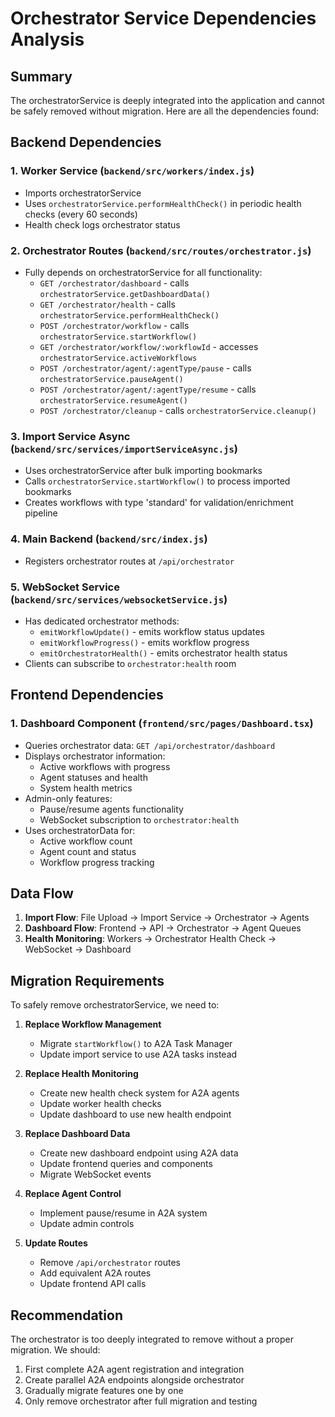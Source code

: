 # Orchestrator Service Dependencies Analysis

## Summary
The orchestratorService is deeply integrated into the application and cannot be safely removed without migration. Here are all the dependencies found:

## Backend Dependencies

### 1. Worker Service (`backend/src/workers/index.js`)
- Imports orchestratorService
- Uses `orchestratorService.performHealthCheck()` in periodic health checks (every 60 seconds)
- Health check logs orchestrator status

### 2. Orchestrator Routes (`backend/src/routes/orchestrator.js`)
- Fully depends on orchestratorService for all functionality:
  - `GET /orchestrator/dashboard` - calls `orchestratorService.getDashboardData()`
  - `GET /orchestrator/health` - calls `orchestratorService.performHealthCheck()`
  - `POST /orchestrator/workflow` - calls `orchestratorService.startWorkflow()`
  - `GET /orchestrator/workflow/:workflowId` - accesses `orchestratorService.activeWorkflows`
  - `POST /orchestrator/agent/:agentType/pause` - calls `orchestratorService.pauseAgent()`
  - `POST /orchestrator/agent/:agentType/resume` - calls `orchestratorService.resumeAgent()`
  - `POST /orchestrator/cleanup` - calls `orchestratorService.cleanup()`

### 3. Import Service Async (`backend/src/services/importServiceAsync.js`)
- Uses orchestratorService after bulk importing bookmarks
- Calls `orchestratorService.startWorkflow()` to process imported bookmarks
- Creates workflows with type 'standard' for validation/enrichment pipeline

### 4. Main Backend (`backend/src/index.js`)
- Registers orchestrator routes at `/api/orchestrator`

### 5. WebSocket Service (`backend/src/services/websocketService.js`)
- Has dedicated orchestrator methods:
  - `emitWorkflowUpdate()` - emits workflow status updates
  - `emitWorkflowProgress()` - emits workflow progress
  - `emitOrchestratorHealth()` - emits orchestrator health status
- Clients can subscribe to `orchestrator:health` room

## Frontend Dependencies

### 1. Dashboard Component (`frontend/src/pages/Dashboard.tsx`)
- Queries orchestrator data: `GET /api/orchestrator/dashboard`
- Displays orchestrator information:
  - Active workflows with progress
  - Agent statuses and health
  - System health metrics
- Admin-only features:
  - Pause/resume agents functionality
  - WebSocket subscription to `orchestrator:health`
- Uses orchestratorData for:
  - Active workflow count
  - Agent count and status
  - Workflow progress tracking

## Data Flow
1. **Import Flow**: File Upload → Import Service → Orchestrator → Agents
2. **Dashboard Flow**: Frontend → API → Orchestrator → Agent Queues
3. **Health Monitoring**: Workers → Orchestrator Health Check → WebSocket → Dashboard

## Migration Requirements
To safely remove orchestratorService, we need to:

1. **Replace Workflow Management**
   - Migrate `startWorkflow()` to A2A Task Manager
   - Update import service to use A2A tasks instead

2. **Replace Health Monitoring**
   - Create new health check system for A2A agents
   - Update worker health checks
   - Update dashboard to use new health endpoint

3. **Replace Dashboard Data**
   - Create new dashboard endpoint using A2A data
   - Update frontend queries and components
   - Migrate WebSocket events

4. **Replace Agent Control**
   - Implement pause/resume in A2A system
   - Update admin controls

5. **Update Routes**
   - Remove `/api/orchestrator` routes
   - Add equivalent A2A routes
   - Update frontend API calls

## Recommendation
The orchestrator is too deeply integrated to remove without a proper migration. We should:
1. First complete A2A agent registration and integration
2. Create parallel A2A endpoints alongside orchestrator
3. Gradually migrate features one by one
4. Only remove orchestrator after full migration and testing
